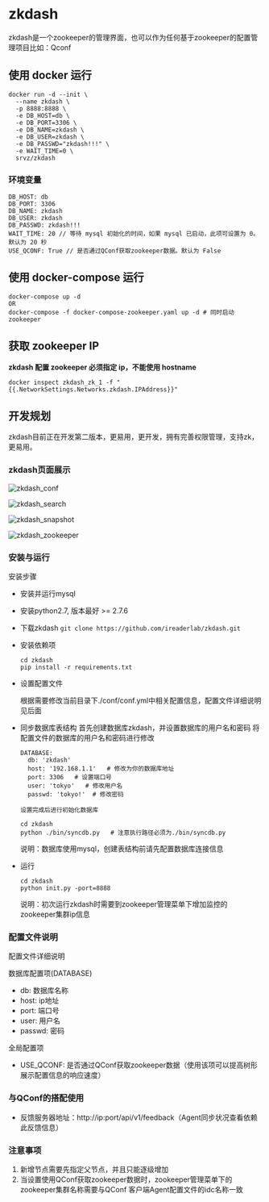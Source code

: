 # zkdash

zkdash是一个zookeeper的管理界面，也可以作为任何基于zookeeper的配置管理项目比如：Qconf


## 使用 docker 运行

```
docker run -d --init \
  --name zkdash \
  -p 8888:8888 \
  -e DB_HOST=db \
  -e DB_PORT=3306 \
  -e DB_NAME=zkdash \
  -e DB_USER=zkdash \
  -e DB_PASSWD="zkdash!!!" \
  -e WAIT_TIME=0 \
  srvz/zkdash
```

### 环境变量

```
DB_HOST: db
DB_PORT: 3306
DB_NAME: zkdash
DB_USER: zkdash
DB_PASSWD: zkdash!!!
WAIT_TIME: 20 // 等待 mysql 初始化的时间，如果 mysql 已启动，此项可设置为 0。默认为 20 秒
USE_QCONF: True // 是否通过QConf获取zookeeper数据。默认为 False
```

## 使用 docker-compose 运行

```
docker-compose up -d
OR
docker-compose -f docker-compose-zookeeper.yaml up -d # 同时启动 zookeeper
```

## 获取 zookeeper IP
**zkdash 配置 zookeeper 必须指定 ip，不能使用 hostname**
```
docker inspect zkdash_zk_1 -f "{{.NetworkSettings.Networks.zkdash.IPAddress}}"
```

## 开发规划
zkdash目前正在开发第二版本，更易用，更开发，拥有完善权限管理，支持zk，更易用。

### zkdash页面展示

![zkdash_conf](docs/images/zkdash_conf.jpg)

![zkdash_search](docs/images/zkdash_search.jpg)

![zkdash_snapshot](docs/images/zkdash_snapshot.jpg)

![zkdash_zookeeper](docs/images/zkdash_zookeeper.jpg)


### 安装与运行
安装步骤

 - 安装并运行mysql
 
 - 安装python2.7, 版本最好 >= 2.7.6

 - 下载zkdash `git clone https://github.com/ireaderlab/zkdash.git`

 - 安装依赖项
	
	```
    cd zkdash
    pip install -r requirements.txt
    ```

 - 设置配置文件
 
 	根据需要修改当前目录下./conf/conf.yml中相关配置信息，配置文件详细说明见后面

 - 同步数据库表结构
      首先创建数据库zkdash，并设置数据库的用户名和密码
      将配置文件的数据库的用户名和密码进行修改
      
      ```
      DATABASE:
        db: 'zkdash'
        host: '192.168.1.1'   # 修改为你的数据库地址
        port: 3306   # 设置端口号
        user: 'tokyo'   # 修改用户名
        passwd: 'tokyo!'  # 修改密码
      ```
       
       设置完成后进行初始化数据库
 	
      ```
      cd zkdash
      python ./bin/syncdb.py   # 注意执行路径必须为./bin/syncdb.py
      ```
	
	说明：数据库使用mysql，创建表结构前请先配置数据库连接信息

 - 运行

	```
	cd zkdash
	python init.py -port=8888
	```
	
	说明：初次运行zkdash时需要到zookeeper管理菜单下增加监控的zookeeper集群ip信息


### 配置文件说明

配置文件详细说明

数据库配置项(DATABASE)

 - db: 数据库名称
 - host: ip地址
 - port: 端口号
 - user: 用户名
 - passwd: 密码

全局配置项

 - USE_QCONF: 是否通过QConf获取zookeeper数据（使用该项可以提高树形展示配置信息的响应速度）


### 与QConf的搭配使用

 - 反馈服务器地址：http://ip:port/api/v1/feedback（Agent同步状况查看依赖此反馈信息）


### 注意事项
 1. 新增节点需要先指定父节点，并且只能逐级增加
 2. 当设置使用QConf获取zookeeper数据时，zookeeper管理菜单下的zookeeper集群名称需要与QConf
    客户端Agent配置文件的idc名称一致
